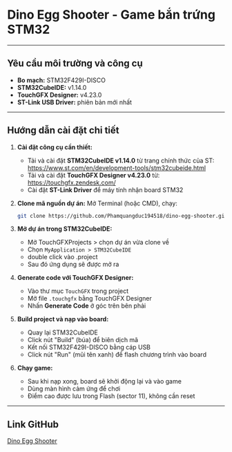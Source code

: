 # Dino Egg Shooter - Game bắn trứng STM32

---

## Yêu cầu môi trường và công cụ

- **Bo mạch:** STM32F429I-DISCO  
- **STM32CubeIDE:** v1.14.0  
- **TouchGFX Designer:** v4.23.0  
- **ST-Link USB Driver:** phiên bản mới nhất  

---

## Hướng dẫn cài đặt chi tiết

1. **Cài đặt công cụ cần thiết:**
   - Tải và cài đặt **STM32CubeIDE v1.14.0** từ trang chính thức của ST:  
     https://www.st.com/en/development-tools/stm32cubeide.html
   - Tải và cài đặt **TouchGFX Designer v4.23.0** từ:  
     https://touchgfx.zendesk.com/
   - Cài đặt **ST-Link Driver** để máy tính nhận board STM32

2. **Clone mã nguồn dự án:**
   Mở Terminal (hoặc CMD), chạy:
   ```bash
   git clone https://github.com/Phamquangduc194518/dino-egg-shooter.git
   ```

3. **Mở dự án trong STM32CubeIDE:**
   - Mở TouchGFXProjects > chọn dự án vừa clone về
   - Chọn `MyApplication > STM32CubeIDE`
   - double click vào .project
   - Sau đó ứng dụng sẽ được mở ra

4. **Generate code với TouchGFX Designer:**
   - Vào thư mục `TouchGFX` trong project
   - Mở file `.touchgfx` bằng TouchGFX Designer
   - Nhấn **Generate Code** ở góc trên bên phải

5. **Build project và nạp vào board:**
   - Quay lại STM32CubeIDE
   - Click nút "Build" (búa) để biên dịch mã
   - Kết nối STM32F429I-DISCO bằng cáp USB
   - Click nút "Run" (mũi tên xanh) để flash chương trình vào board

6. **Chạy game:**
   - Sau khi nạp xong, board sẽ khởi động lại và vào game
   - Dùng màn hình cảm ứng để chơi
   - Điểm cao được lưu trong Flash (sector 11), không cần reset

---

## Link GitHub
[Dino Egg Shooter](https://github.com/Phamquangduc194518/dino-egg-shooter)

